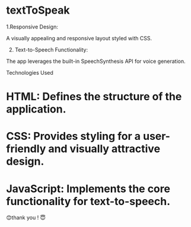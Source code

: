 # textToSpeak


1.Responsive Design:

A visually appealing and responsive layout styled with CSS.

2. Text-to-Speech Functionality:

The app leverages the built-in  SpeechSynthesis API for voice generation.


Technologies Used

# HTML: Defines the structure of the application.

# CSS: Provides styling for a user-friendly and visually attractive design.

# JavaScript: Implements the core functionality for text-to-speech.

😊thank you ! 😇


